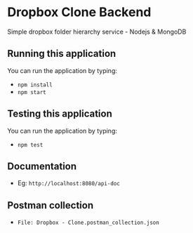 # Dropbox Clone Backend

Simple dropbox folder hierarchy service - Nodejs &amp; MongoDB

## Running this application

You can run the application by typing:

- `npm install`
- `npm start`

## Testing this application

You can run the application by typing:

- `npm test`

## Documentation

- Eg: `http://localhost:8080/api-doc`

## Postman collection

- `File: Dropbox - Clone.postman_collection.json`
